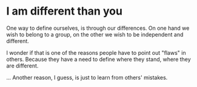 # I am different than you

One way to define ourselves, is through our differences. On one hand we wish to belong to a group, on the other we wish to be independent and different.

I wonder if that is one of the reasons people have to point out "flaws" in others. Because they have a need to define where they stand, where they are different.

&hellip; Another reason, I guess, is just to learn from others' mistakes.
